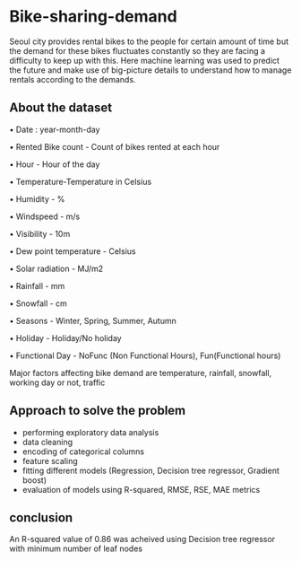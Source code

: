# Bike-sharing-demand

Seoul city provides rental bikes to the people for certain amount of time but the demand for these bikes fluctuates constantly so they are facing a difficulty to keep up with this. Here machine learning was used to predict the future and make use of big-picture details to understand how to manage rentals according to the demands.

## About the dataset

• Date : year-month-day

• Rented Bike count - Count of bikes rented at each hour

• Hour - Hour of the day

• Temperature-Temperature in Celsius

• Humidity - %

• Windspeed - m/s

• Visibility - 10m

• Dew point temperature - Celsius

• Solar radiation - MJ/m2

• Rainfall - mm

• Snowfall - cm

• Seasons - Winter, Spring, Summer, Autumn

• Holiday - Holiday/No holiday

• Functional Day - NoFunc (Non Functional Hours), Fun(Functional hours)


Major factors affecting bike demand are temperature, rainfall, snowfall, working day or not, traffic


## Approach to solve the problem

* performing exploratory data analysis
* data cleaning
* encoding of categorical columns
* feature scaling
* fitting different models (Regression, Decision tree regressor, Gradient boost)
* evaluation of models using R-squared, RMSE, RSE, MAE metrics

## conclusion

An R-squared value of 0.86 was acheived using Decision tree regressor with minimum number of leaf nodes
